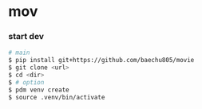 # mov

### start dev
```bash
# main
$ pip install git+https://github.com/baechu805/movie
$ git clone <url>
$ cd <dir>
$ # option
$ pdm venv create
$ source .venv/bin/activate
